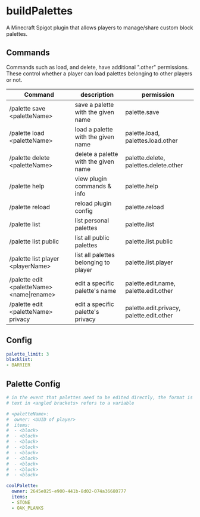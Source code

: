 # buildPalettes
A Minecraft Spigot plugin that allows players to manage/share custom block palettes.

## Commands
Commands such as load, and delete, have additional ".other" permissions. These control whether a player can load palettes belonging to other players or not.

| Command | description | permission |
|-------- | ----------- | ---------- |
| /palette save \<paletteName> | save a palette with the given name | palette.save |
| /palette load \<paletteName> | load a palette with the given name | palette.load, palettes.load.other |
| /palette delete \<paletteName> | delete a palette with the given name | palette.delete, palettes.delete.other|
| /palette help | view plugin commands & info | palette.help |
| /palette reload | reload plugin config | palette.reload |
| /palette list| list personal palettes | palette.list |
| /palette list public | list all public palettes | palette.list.public |
| /palette list player \<playerName> | list all palettes belonging to player | palette.list.player |
| /palette edit \<paletteName> <name\|rename> <newName> | edit a specific palette's name | palette.edit.name, palette.edit.other |
| /palette edit \<paletteName> privacy <privacySetting> | edit a specific palette's privacy | palette.edit.privacy, palette.edit.other |

## Config
```YAML
palette_limit: 3
blacklist:
- BARRIER
```

## Palette Config
```YAML
# in the event that palettes need to be edited directly, the format is as follows
# text in <angled brackets> refers to a variable

# <paletteName>:
#  owner: <UUID of player>
#  items:
#  - <block>
#  - <block>
#  - <block>
#  - <block>
#  - <block>
#  - <block>
#  - <block>
#  - <block>
#  - <block>

coolPalette:
  owner: 2645e025-e900-441b-8d02-074a36680777
  items:
  - STONE
  - OAK_PLANKS
```